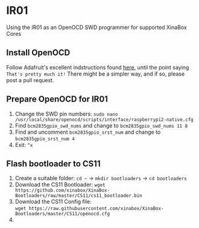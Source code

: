 # IR01
Using the IR01 as an OpenOCD SWD programmer for supported XinaBox Cores

## Install OpenOCD
Follow Adafruit's excellent indstructions found [here](https://learn.adafruit.com/programming-microcontrollers-using-openocd-on-raspberry-pi?view=all), until the point saying `That's pretty much it!`
There might be a simpler way, and if so, please post a pull request.

## Prepare OpenOCD for IR01
1. Change the SWD pin numbers: `sudo nano /usr/local/share/openocd/scripts/interface/raspberrypi2-native.cfg`
1. Find `bcm2835gpio_swd_nums` and change to `bcm2835gpio_swd_nums 11 8`
1. Find and uncomment `bcm2835gpio_srst_num` and change to `bcm2835gpio_srst_num 4`
1. Exit: `^x`

## Flash bootloader to CS11
1. Create a suitable folder: `cd ~` -> `mkdir bootloaders` -> `cd bootloaders`
1. Download the CS11 Bootloader: `wget https://github.com/xinabox/XinaBox-Bootloaders/raw/master/CS11/cs11_bootloader.bin` 
1. Download the CS11 Config file:<br> `wget https://raw.githubusercontent.com/xinabox/XinaBox-Bootloaders/master/CS11/openocd.cfg`
1. 
